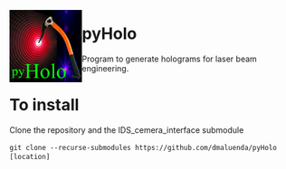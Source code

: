<a href="https://github.com/dmaluenda/pyHolo"><img src="https://github.com/dmaluenda/pyHolo/blob/master/logo.png" align="left" width="128"></a>

# pyHolo
Program to generate holograms for laser beam engineering.

# To install
Clone the repository and the IDS_cemera_interface submodule
```
git clone --recurse-submodules https://github.com/dmaluenda/pyHolo [location]
```


